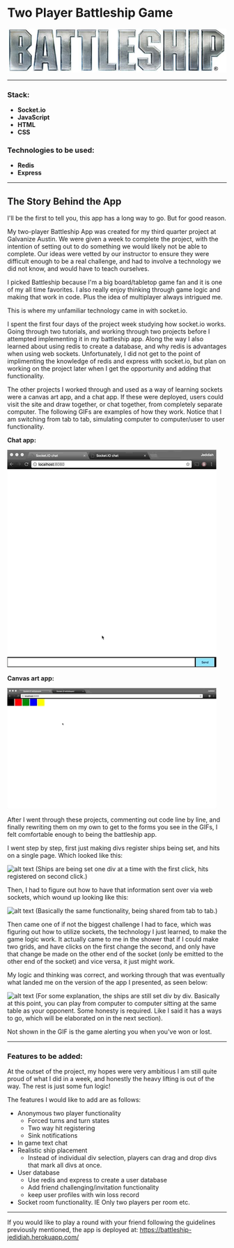 # Two Player Battleship Game
![alt text](https://github.com/JedidiahBertram/two-player-battleship/blob/master/assets/Battleship_Logo.jpg)

---
### Stack:
* __Socket.io__
* __JavaScript__
* __HTML__
* __CSS__

### Technologies to be used:
* __Redis__
* __Express__

---
## The Story Behind the App

I'll be the first to tell you, this app has a long way to go. But for good reason.

My two-player Battleship App was created for my third quarter project at Galvanize Austin. We were given a week to complete the project, with the intention of setting out to do something we would likely not be able to complete. Our ideas were vetted by our instructor to ensure they were difficult enough to be a real challenge, and had to involve a technology we did not know, and would have to teach ourselves.

I picked Battleship because I'm a big board/tabletop game fan and it is one of my all time favorites. I also really enjoy thinking through game logic and making that work in code. Plus the idea of multiplayer always intrigued me.

This is where my unfamiliar technology came in with socket.io.

I spent the first four days of the project week studying how socket.io works. Going through two tutorials, and working through two projects before I attempted implementing it in my battleship app. Along the way I also learned about using redis to create a database, and why redis is advantages when using web sockets. Unfortunately, I did not get to the point of implimenting the knowledge of redis and express with socket.io, but plan on working on the project later when I get the opportunity and adding that functionality.

The other projects I worked through and used as a way of learning sockets were a canvas art app, and a chat app. If these were deployed, users could visit the site and draw together, or chat together, from completely separate computer. The following GIFs are examples of how they work. Notice that I am switching from tab to tab, simulating computer to computer/user to user functionality.

__Chat app:__

![alt text](https://github.com/JedidiahBertram/two-player-battleship/blob/master/assets/chatapp.gif)

__Canvas art app:__

![alt text](https://github.com/JedidiahBertram/two-player-battleship/blob/master/assets/pixelartgif.gif)

After I went through these projects, commenting out code line by line, and finally rewriting them on my own to get to the forms you see in the GIFs, I felt comfortable enough to being the battleship app.

I went step by step, first just making divs register ships being set, and hits on a single page. Which looked like this:

![alt text](https://github.com/JedidiahBertram/two-player-battleship/blob/master/assets/batlleship1st.gif)
(Ships are being set one div at a time with the first click, hits registered on second click.)

Then, I had to figure out how to have that information sent over via web sockets, which wound up looking like this:

![alt text](https://github.com/JedidiahBertram/two-player-battleship/blob/master/assets/battleship2nd.gif)
(Basically the same functionality, being shared from tab to tab.)

Then came one of if not the biggest challenge I had to face, which was figuring out how to utilize sockets, the technology I just learned, to make the game logic work. It actually came to me in the shower that if I could make two grids, and have clicks on the first change the second, and only have that change be made on the other end of the socket (only be emitted to the other end of the socket) and vice versa, it just might work.

My logic and thinking was correct, and working through that was eventually what landed me on the version of the app I presented, as seen below:

![alt text](https://github.com/JedidiahBertram/two-player-battleship/blob/master/assets/battleshiFinal.gif)
(For some explanation, the ships are still set div by div. Basically at this point, you can play from computer to computer sitting at the same table as your opponent. Some honesty is required. Like I said it has a ways to go, which will be elaborated on in the next section).

Not shown in the GIF is the game alerting you when you've won or lost.

---
### Features to be added:

At the outset of the project, my hopes were very ambitious I am still quite proud of what I did in a week, and honestly the heavy lifting is out of the way. The rest is just some fun logic!

The features I would like to add are as follows:

* Anonymous two player functionality
  * Forced turns and turn states
  * Two way hit registering
  * Sink notifications
* In game text chat
* Realistic ship placement
  * Instead of individual div selection, players can drag and drop divs that mark all divs at once.
* User database
  * Use redis and express to create a user database
  * Add friend challenging/invitation functionality
  * keep user profiles with win loss record
* Socket room functionality. IE Only two players per room etc.

---
If you would like to play a round with your friend following the guidelines previously mentioned, the app is deployed at:
https://battleship-jedidiah.herokuapp.com/
